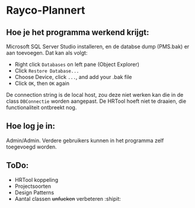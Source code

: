 # Rayco-Plannert

## Hoe je het programma werkend krijgt:

Microsoft SQL Server Studio installeren, en de databse dump (PMS.bak) er aan toevoegen. Dat kan als volgt:

- Right click `Databases` on left pane (Object Explorer)
- Click `Restore Database...`
- Choose Device, click `...`, and add your .bak file
- Click `OK`, then `OK` again

De connection string is de local host, zou deze niet werken kan die in de class `DBConnectie` worden aangepast.
De HRTool hoeft niet te draaien, die functionaliteit ontbreekt nog.

## Hoe log je in:

Admin/Admin. Verdere gebruikers kunnen in het programma zelf toegevoegd worden.

## ToDo:
- HRTool koppeling
- Projectsoorten
- Design Patterns
- Aantal classen ~~unfucken~~ verbeteren :shipit:
